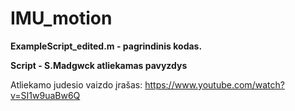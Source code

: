 IMU_motion
======================================

**ExampleScript_edited.m - pagrindinis kodas.**




**Script - S.Madgwck atliekamas pavyzdys**

Atliekamo judesio vaizdo įrašas: https://www.youtube.com/watch?v=SI1w9uaBw6Q
